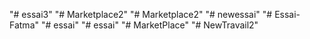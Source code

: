 "# essai3" 
"# Marketplace2" 
"# Marketplace2" 
"# newessai" 
"# Essai-Fatma" 
"# essai" 
"# essai" 
"# MarketPlace" 
"# NewTravail2" 
